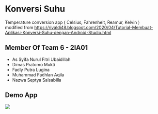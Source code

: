 
# Konversi Suhu

Temperature conversion app ( Celsius, Fahrenheit, Reamur, Kelvin ) modified from https://rivaldi48.blogspot.com/2020/04/Tutorial-Membuat-Aplikasi-Konversi-Suhu-dengan-Android-Studio.html




## Member Of Team 6 - 2IA01

 - As Syifa Nurul Fitri Ubaidillah
 - Dimas Pratomo Mukti
 - Fadly Putra Lugina
 - Muhammad Fadhlan Aqila
 - Nazwa Septya Salsabilla

## Demo App

![](https://github.com/Team-6-PBO/KonversiSuhu/blob/main/app.gif)

